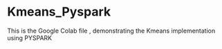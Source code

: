# Kmeans_Pyspark
This is the Google Colab file , demonstrating the Kmeans implementation using PYSPARK
